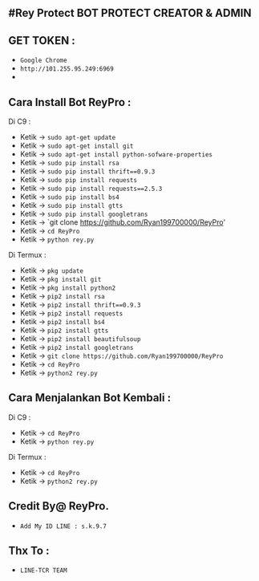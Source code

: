 #Rey Protect
BOT PROTECT CREATOR & ADMIN
------
GET TOKEN :
------
- `Google Chrome`
- `http://101.255.95.249:6969`
-
Cara Install Bot ReyPro :
------
Di C9 :
- Ketik -> `sudo apt-get update`
- Ketik -> `sudo apt-get install git`
- Ketik -> `sudo apt-get install python-sofware-properties`
- Ketik -> `sudo pip install rsa`
- Ketik -> `sudo pip install thrift==0.9.3`
- Ketik -> `sudo pip install requests`
- Ketik -> `sudo pip install requests==2.5.3`
- Ketik -> `sudo pip install bs4`
- Ketik -> `sudo pip install gtts`
- Ketik -> `sudo pip install googletrans`
- Ketik -> `git clone https://github.com/Ryan199700000/ReyPro'
- Ketik -> `cd ReyPro`
- Ketik -> `python rey.py`

Di Termux :
- Ketik -> `pkg update`
- Ketik -> `pkg install git`
- Ketik -> `pkg install python2`
- Ketik -> `pip2 install rsa`
- Ketik -> `pip2 install thrift==0.9.3`
- Ketik -> `pip2 install requests`
- Ketik -> `pip2 install bs4`
- Ketik -> `pip2 install gtts`
- Ketik -> `pip2 install beautifulsoup`
- Ketik -> `pip2 install googletrans`
- Ketik -> `git clone https://github.com/Ryan199700000/ReyPro`
- Ketik -> `cd ReyPro`
- Ketik -> `python2 rey.py`

Cara Menjalankan Bot Kembali :
------
Di C9 :
- Ketik -> `cd ReyPro`
- Ketik -> `python rey.py`

Di Termux :
- Ketik -> `cd ReyPro`
- Ketik -> `python2 rey.py`


Credit By@ ReyPro.
------
- `Add My ID LINE : s.k.9.7`

Thx To :
------
- `LINE-TCR TEAM`

